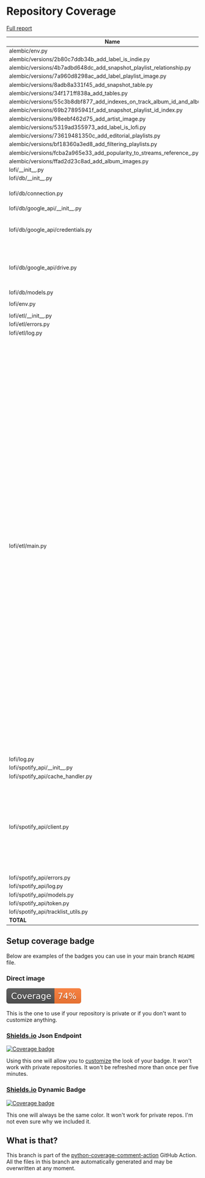 # Repository Coverage

[Full report](https://htmlpreview.github.io/?https://github.com/RomeoDespres/lofi/blob/python-coverage-comment-action-data/htmlcov/index.html)

| Name                                                                               |    Stmts |     Miss |   Cover |   Missing |
|----------------------------------------------------------------------------------- | -------: | -------: | ------: | --------: |
| alembic/env.py                                                                     |       17 |        0 |    100% |           |
| alembic/versions/2b80c7ddb34b\_add\_label\_is\_indie.py                            |       15 |        0 |    100% |           |
| alembic/versions/4b7adbd648dc\_add\_snapshot\_playlist\_relationship.py            |       14 |        0 |    100% |           |
| alembic/versions/7a960d8298ac\_add\_label\_playlist\_image.py                      |       10 |        0 |    100% |           |
| alembic/versions/8adb8a331f45\_add\_snapshot\_table.py                             |       10 |        0 |    100% |           |
| alembic/versions/34f171ff838a\_add\_tables.py                                      |       28 |        0 |    100% |           |
| alembic/versions/55c3b8dbf877\_add\_indexes\_on\_track\_album\_id\_and\_album\_.py |       20 |        0 |    100% |           |
| alembic/versions/69b27895941f\_add\_snapshot\_playlist\_id\_index.py               |       16 |        0 |    100% |           |
| alembic/versions/98eebf462d75\_add\_artist\_image.py                               |       18 |        0 |    100% |           |
| alembic/versions/5319ad355973\_add\_label\_is\_lofi.py                             |       10 |        0 |    100% |           |
| alembic/versions/73619481350c\_add\_editorial\_playlists.py                        |       36 |        0 |    100% |           |
| alembic/versions/bf18360a3ed8\_add\_filtering\_playlists.py                        |       22 |        0 |    100% |           |
| alembic/versions/fcba2a965e33\_add\_popularity\_to\_streams\_reference\_.py        |       10 |        0 |    100% |           |
| alembic/versions/ffad2d23c8ad\_add\_album\_images.py                               |       18 |        0 |    100% |           |
| lofi/\_\_init\_\_.py                                                               |        4 |        0 |    100% |           |
| lofi/db/\_\_init\_\_.py                                                            |        3 |        0 |    100% |           |
| lofi/db/connection.py                                                              |       76 |       24 |     68% |56-70, 94-107 |
| lofi/db/google\_api/\_\_init\_\_.py                                                |        2 |        0 |    100% |           |
| lofi/db/google\_api/credentials.py                                                 |       48 |       23 |     52% |31-33, 37-48, 52-72, 76, 80-85 |
| lofi/db/google\_api/drive.py                                                       |       39 |       25 |     36% |19-20, 25-26, 30-32, 36-46, 50-54, 58-59 |
| lofi/db/models.py                                                                  |       93 |        0 |    100% |           |
| lofi/env.py                                                                        |       12 |        3 |     75% |10, 14, 18 |
| lofi/etl/\_\_init\_\_.py                                                           |        2 |        0 |    100% |           |
| lofi/etl/errors.py                                                                 |        3 |        0 |    100% |           |
| lofi/etl/log.py                                                                    |        2 |        0 |    100% |           |
| lofi/etl/main.py                                                                   |      243 |      178 |     27% |46-61, 76-80, 84-87, 91-101, 105-117, 121-124, 128-130, 134-137, 141-147, 151, 155-166, 170-184, 188-190, 194-195, 255-256, 260-266, 270-271, 276-278, 282-288, 293-303, 307-308, 312-317, 321-335, 339-342, 346-352, 356-370, 374-379, 383-419, 429-431, 435-438, 447-460, 464-465, 469-483, 493-495 |
| lofi/log.py                                                                        |       14 |        0 |    100% |           |
| lofi/spotify\_api/\_\_init\_\_.py                                                  |        3 |        0 |    100% |           |
| lofi/spotify\_api/cache\_handler.py                                                |       27 |        0 |    100% |           |
| lofi/spotify\_api/client.py                                                        |      155 |       25 |     84% |138-148, 157-163, 204-206, 224-225, 229-230, 240-242, 251-258 |
| lofi/spotify\_api/errors.py                                                        |        5 |        0 |    100% |           |
| lofi/spotify\_api/log.py                                                           |        2 |        0 |    100% |           |
| lofi/spotify\_api/models.py                                                        |       65 |        1 |     98% |        80 |
| lofi/spotify\_api/token.py                                                         |        8 |        0 |    100% |           |
| lofi/spotify\_api/tracklist\_utils.py                                              |       59 |        0 |    100% |           |
|                                                                          **TOTAL** | **1109** |  **279** | **75%** |           |


## Setup coverage badge

Below are examples of the badges you can use in your main branch `README` file.

### Direct image

[![Coverage badge](https://raw.githubusercontent.com/RomeoDespres/lofi/python-coverage-comment-action-data/badge.svg)](https://htmlpreview.github.io/?https://github.com/RomeoDespres/lofi/blob/python-coverage-comment-action-data/htmlcov/index.html)

This is the one to use if your repository is private or if you don't want to customize anything.

### [Shields.io](https://shields.io) Json Endpoint

[![Coverage badge](https://img.shields.io/endpoint?url=https://raw.githubusercontent.com/RomeoDespres/lofi/python-coverage-comment-action-data/endpoint.json)](https://htmlpreview.github.io/?https://github.com/RomeoDespres/lofi/blob/python-coverage-comment-action-data/htmlcov/index.html)

Using this one will allow you to [customize](https://shields.io/endpoint) the look of your badge.
It won't work with private repositories. It won't be refreshed more than once per five minutes.

### [Shields.io](https://shields.io) Dynamic Badge

[![Coverage badge](https://img.shields.io/badge/dynamic/json?color=brightgreen&label=coverage&query=%24.message&url=https%3A%2F%2Fraw.githubusercontent.com%2FRomeoDespres%2Flofi%2Fpython-coverage-comment-action-data%2Fendpoint.json)](https://htmlpreview.github.io/?https://github.com/RomeoDespres/lofi/blob/python-coverage-comment-action-data/htmlcov/index.html)

This one will always be the same color. It won't work for private repos. I'm not even sure why we included it.

## What is that?

This branch is part of the
[python-coverage-comment-action](https://github.com/marketplace/actions/python-coverage-comment)
GitHub Action. All the files in this branch are automatically generated and may be
overwritten at any moment.